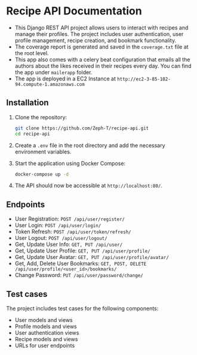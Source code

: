 # Recipe API Documentation

- This Django REST API project allows users to interact with recipes and manage their profiles. The project includes user authentication, user profile management, recipe creation, and bookmark functionality.
- The coverage report is generated and saved in the `coverage.txt` file at the root level.
- This app also comes with a celery beat configuration that emails all the authors about the likes received in their recipes every day. You can find the app under `mailerapp` folder.
- The app is deployed in a EC2 Instance at `http://ec2-3-85-102-94.compute-1.amazonaws.com`

## Installation

1. Clone the repository:
    ```bash
    git clone https://github.com/Zeph-T/recipe-api.git
    cd recipe-api
    ```

2. Create a `.env` file in the root directory and add the necessary environment variables.

3. Start the application using Docker Compose:
    ```bash
    docker-compose up -d
    ```


5. The API should now be accessible at `http://localhost:80/`.

## Endpoints

- User Registration: `POST /api/user/register/`
- User Login: `POST /api/user/login/`
- Token Refresh: `POST /api/user/token/refresh/`
- User Logout: `POST /api/user/logout/`
- Get, Update User Info: `GET, PUT /api/user/`
- Get, Update User Profile: `GET, PUT /api/user/profile/`
- Get, Update User Avatar: `GET, PUT /api/user/profile/avatar/`
- Get, Add, Delete User Bookmarks: `GET, POST, DELETE /api/user/profile/<user_id>/bookmarks/`
- Change Password: `PUT /api/user/password/change/`

## Test cases

The project includes test cases for the following components:
- User models and views
- Profile models and views
- User authentication views
- Recipe models and views
- URLs for user endpoints
